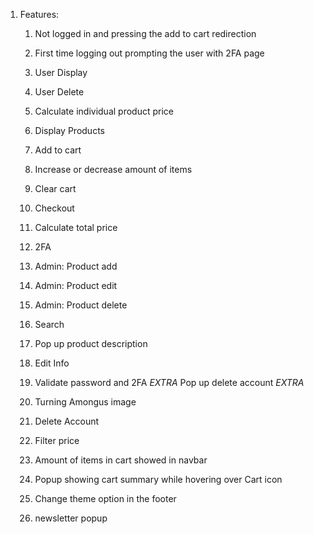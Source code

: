 1. Features: 

   1) Not logged in and pressing the add to cart redirection  

   2) First time logging out prompting the user with 2FA page  

   3) User Display  

   4) User Delete 

   5) Calculate individual product price 

   6) Display Products 

   7) Add to cart 

   8) Increase or decrease amount of items 

   9) Clear cart 

   10) Checkout 

   11) Calculate total price 

   12) 2FA 

   13) Admin: Product add 

   14) Admin: Product edit 

   15) Admin: Product delete 

   16) Search

   17) Pop up product description 

   18) Edit Info
   
   19) Validate password and 2FA *EXTRA* Pop up delete account *EXTRA*

   20) Turning Amongus image

   21) Delete Account

   22) Filter price
   
   23) Amount of items in cart showed in navbar
   
   24) Popup showing cart summary while hovering over Cart icon
   
   25) Change theme option in the footer
   
   26) newsletter popup